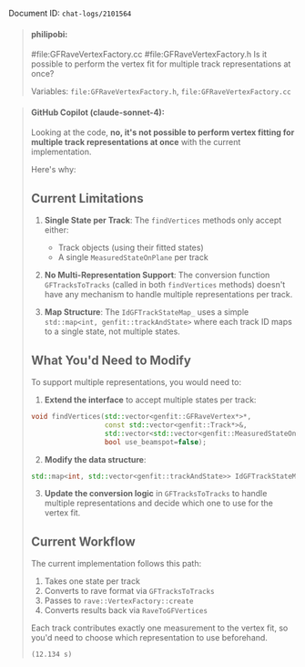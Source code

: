 Document ID: `chat-logs/2101564`

<blockquote>

#### philipobi:
#file:GFRaveVertexFactory.cc #file:GFRaveVertexFactory.h Is it possible to perform the vertex fit for multiple track representations at once?

Variables: `file:GFRaveVertexFactory.h`, `file:GFRaveVertexFactory.cc`

</blockquote>

<blockquote>

#### GitHub Copilot (claude-sonnet-4):

Looking at the code, **no, it's not possible to perform vertex fitting for multiple track representations at once** with the current implementation.

Here's why:

## Current Limitations

1. **Single State per Track**: The `findVertices` methods only accept either:
   - Track objects (using their fitted states)
   - A single `MeasuredStateOnPlane` per track

2. **No Multi-Representation Support**: The conversion function `GFTracksToTracks` (called in both `findVertices` methods) doesn't have any mechanism to handle multiple representations per track.

3. **Map Structure**: The `IdGFTrackStateMap_` uses a simple `std::map<int, genfit::trackAndState>` where each track ID maps to a single state, not multiple states.

## What You'd Need to Modify

To support multiple representations, you would need to:

1. **Extend the interface** to accept multiple states per track:
```cpp
void findVertices(std::vector<genfit::GFRaveVertex*>*, 
                  const std::vector<genfit::Track*>&, 
                  std::vector<std::vector<genfit::MeasuredStateOnPlane*>>&, // Multiple states per track
                  bool use_beamspot=false);
```

2. **Modify the data structure**:
```cpp
std::map<int, std::vector<genfit::trackAndState>> IdGFTrackStateMap_; // Multiple states per ID
```

3. **Update the conversion logic** in `GFTracksToTracks` to handle multiple representations and decide which one to use for the vertex fit.

## Current Workflow

The current implementation follows this path:
1. Takes one state per track
2. Converts to rave format via `GFTracksToTracks`
3. Passes to `rave::VertexFactory::create`
4. Converts results back via `RaveToGFVertices`

Each track contributes exactly one measurement to the vertex fit, so you'd need to choose which representation to use beforehand.

`(12.134 s)`

</blockquote>


